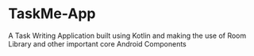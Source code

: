 # TaskMe-App
A Task Writing Application built using Kotlin and making the use of Room Library and other important core Android Components
